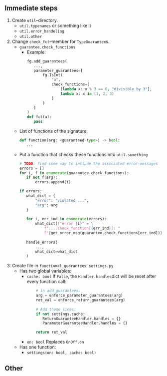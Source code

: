 ## Immediate steps

1. Create `util`&ndash;directory.
    - `util.typenames` or something like it
    - `util.error_handeling`
    - `util.other`
2. Change `check_fct`&ndash;member for `TypeGuarantee`s.
   - `guarantee.check_functions`
     - Example:
         ````python
         fg.add_guarantees(
            ...,
            parameter_guarantees=[
                fg.IsInt(
                    "a",
                    check_functions=[
                        [lambda x: x % 3 == 0, "divisible by 3"],
                        lambda x: x in [1, 2, 3]
                    ]               
                )
            ]
         )
         def fct(a):
            pass
         ````
   - List of functions of the signature:
     ````python
     def function(arg: <guaranteed-type>) -> bool:
        ...
     ````
   - Put a function that checks these functions into `util.something`
     ````python
     # TODO: find some way to include the associated error-messages
     errors = []
     for i, f in enumerate(guarantee.check_functions):
        if not f(arg):
            errors.append(i)
     
     if errors:
        what_dict = {
            "error": "violated ...", 
            "arg": arg
        }
        
        for i, err_ind in enumerate(errors):
            what_dict[f"error {i}" = \
                f"....check_function[{err_ind}]: "
                f"{get_error_msg(guarantee.check_functions[err_ind])}"
        
        handle_errors(
            ...,
            what_dict=what_dict
        )
     ````
3. Create file in `functional_guarantees`: `settings.py`
    - Has two global variables:
      - `cache: bool` If `False`, the `Handler.handles`dict
        will be reset after every function call:
         ```python
             # in add_guarantees.
             arg = enforce_parameter_guarantees(arg)
             ret_val = enforce_return_guarantees(arg)
             
             # Add these lines:
             if not settings.cache:
                ReturnGuaranteeHandler.handles = {}
                ParameterGuaranteeHandler.handles = {}
        
             return ret_val   
         ```
      - `on: bool` Replaces `OnOff.on`
    - Has one function:
      - `settings(on: bool, cache: bool)`


## Other
